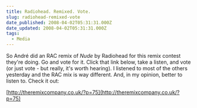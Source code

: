 ```yaml
---
title: Radiohead. Remixed. Vote.
slug: radiohead-remixed-vote
date_published: 2008-04-02T05:31:31.000Z
date_updated: 2008-04-02T05:31:31.000Z
tags:
  - Media
---
```


So André did an RAC remix of *Nude* by Radiohead for this remix contest they're doing. Go and vote for it. Click that link below, take a listen, and vote (or just vote - but really, it's worth hearing). I listened to most of the others yesterday and the RAC mix is way different. And, in my opinion, better to listen to. Check it out:

[http://theremixcompany.co.uk/?p=75](http://theremixcompany.co.uk/?p=75)
